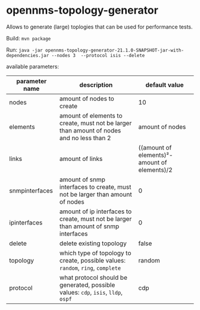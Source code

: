 # opennms-topology-generator
Allows to generate (large) toplogies that can be used for performance tests.

Build:
```mvn package```

Run:
```java -jar opennms-topology-generator-21.1.0-SNAPSHOT-jar-with-dependencies.jar --nodes 3  --protocol isis --delete```     

available parameters:

parameter name | description                                                                       | default value
-------------- | ----------------------------------------------------------------------------------|--------------
nodes          | amount of nodes to create                                                         | 10
elements       | amount of elements to create, must not be larger than amount of nodes and  no less than 2 | amount of nodes                                                          |
links          | amount of links                                                                   | ((amount of elements)²-amount of elements)/2
snmpinterfaces | amount of snmp interfaces to create, must not be larger than amount of nodes      | 0
ipinterfaces   | amount of ip interfaces to create, must not be larger than amount of snmp interfaces | 0      | 0
delete         | delete existing topology                                                          | false
topology       | which type of topology to create, possible values: `random`, `ring`, `complete`   | random
protocol       | what protocol should be generated, possible values: `cdp`, `isis`, `lldp`, `ospf` | cdp
